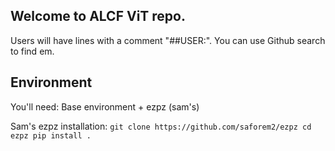 ## Welcome to ALCF ViT repo. 
Users will have lines with a comment "##USER:". You can use Github search to find em. 

## Environment
You'll need: Base environment + ezpz (sam's)

Sam's ezpz installation:
`git clone https://github.com/saforem2/ezpz
cd ezpz
pip install .`
